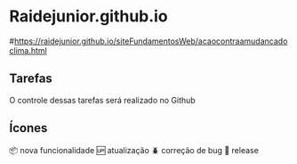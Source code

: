 # Raidejunior.github.io
#https://raidejunior.github.io/siteFundamentosWeb/acaocontraamudancadoclima.html

## Tarefas

O controle dessas tarefas será realizado no Github

## Ícones

:package: nova funcionalidade
:up: atualização
:beetle: correção de bug
:checkered_flag: release
